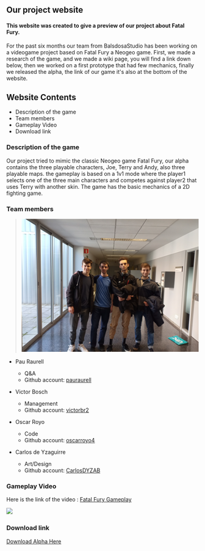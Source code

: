 ## Our project website

#### This website was created to give a preview of our project about Fatal Fury.

For the past six months our team from BalsdosaStudio has been working on a videogame project based on Fatal Fury a Neogeo game. First, we made a research of the game, and we made a wiki page, you will find a link down below, then we worked on a first prototype that had few mechanics, finally we released the alpha, the link of our game it's also at the bottom of the website.

## Website Contents

- Description of the game
- Team members
- Gameplay Video
- Download link

### Description of the game

Our project tried to mimic the classic Neogeo game Fatal Fury, our alpha contains the three playable characters, Joe, Terry and Andy, also three playable maps. the gameplay is based on a 1v1 mode where the player1 selects one of the three main characters and competes against player2 that uses Terry with another skin. 
The game has the basic mechanics of a 2D fighting game.

### Team members


> ![](https://raw.githubusercontent.com/oscarroyo4/Proyecto_1_BaldosaStudios/picts-wiki/IMG20190315120333.jpg)


* Pau Raurell
  * Q&A
  * Github account: [pauraurell](https://github.com/pauraurell)

* Victor Bosch
  * Management
  * Github account: [victorbr2](https://github.com/victorbr2/)

* Oscar Royo
  * Code
  * Github account: [oscarroyo4](https://github.com/oscarroyo4)

* Carlos de Yzaguirre
  * Art/Design
  * Github account: [CarlosDYZAB](https://github.com/CarlosDYZAB/)
  
### Gameplay Video


Here is the link of the video : [Fatal Fury Gameplay](https://www.youtube.com/watch?v=1nzazt-GIqE) <br/>


[![](https://img.youtube.com/vi/1nzazt-GIqE/0.jpg)](https://www.youtube.com/watch?v=1nzazt-GIqE)


### Download link

[Download Alpha Here](https://github.com/oscarroyo4/Proyecto_1_BaldosaStudios/releases/download/0.9/FatalFury-BaldosaStudios.rar)


